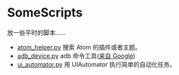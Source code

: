 # SomeScripts
放一些平时的脚本……


- [atom_helper.py](atom_helper.py) 搜索 Atom 的插件或者主题。
- [adb_device.py](adb_device.py) adb 命令工具([来自 Google](https://android.googlesource.com/platform/development/+/master/python-packages/adb/device.py))
- [ui_automator.py](ui_automator.py) 用 UIAutomator 执行简单的自动化任务。
